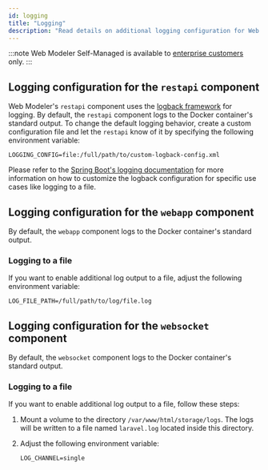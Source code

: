 ```yaml
---
id: logging
title: "Logging"
description: "Read details on additional logging configuration for Web Modeler."
---
```


:::note
Web Modeler Self-Managed is available to [enterprise customers](../../../../reference/licenses.md#web-modeler) only.
:::

## Logging configuration for the `restapi` component

Web Modeler's `restapi` component uses the [logback framework](https://logback.qos.ch/) for logging. By default, the
`restapi` component logs to the Docker container's standard output. To change the default logging behavior, create a
custom configuration file and let the `restapi` know of it by specifying the following environment variable:

```
LOGGING_CONFIG=file:/full/path/to/custom-logback-config.xml
```

Please refer to the [Spring Boot's logging documentation](https://docs.spring.io/spring-boot/docs/current/reference/html/howto.html#howto.logging.logback)
for more information on how to customize the logback configuration for specific use cases like logging to a file.

## Logging configuration for the `webapp` component

By default, the `webapp` component logs to the Docker container's standard output.

### Logging to a file

If you want to enable additional log output to a file, adjust the following environment variable:

```
LOG_FILE_PATH=/full/path/to/log/file.log
```

## Logging configuration for the `websocket` component

By default, the `websocket` component logs to the Docker container's standard output.

### Logging to a file

If you want to enable additional log output to a file, follow these steps:

1. Mount a volume to the directory `/var/www/html/storage/logs`. The logs will be written to a file named `laravel.log`
   located inside this directory.

2. Adjust the following environment variable:

   ```
   LOG_CHANNEL=single
   ```
